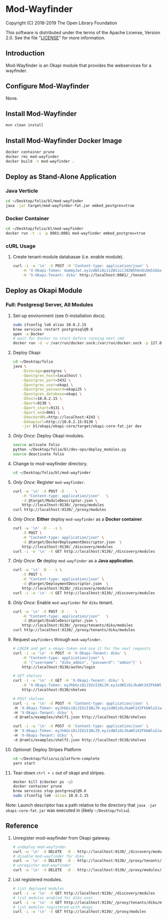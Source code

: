 # Mod-Wayfinder

Copyright (C) 2016-2019 The Open Library Foundation

This software is distributed under the terms of the Apache License,
Version 2.0. See the file "[LICENSE](LICENSE)" for more information.

## Introduction

Mod-Wayfinder is an Okapi module that provides the webservices for a wayfinder.

## Configure Mod-Wayfinder

None.

## Install Mod-Wayfinder

```bash
mvn clean install
```

## Install Mod-Wayfinder Docker Image

```bash
docker container prune
docker rmi mod-wayfinder
docker build -t mod-wayfinder .
```

## Deploy as Stand-Alone Application

### Java Verticle

```bash
cd ~/Desktop/folio/bl/mod-wayfinder
java -jar target/mod-wayfinder-fat.jar embed_postgres=true
```

### Docker Container

```bash
cd ~/Desktop/folio/bl/mod-wayfinder
docker run -t -i -p 8081:8081 mod-wayfinder embed_postgres=true
```

### cURL Usage

1. Create tenant-module databasae (i.e. enable module).

    ```bash
    curl -i -w '\n' -X POST -H 'Content-type: application/json' \
        -H 'X-Okapi-Token: dummyJwt.eyJzdWIiOiJzZWIiLCJ0ZW5hbnQiOm51bGx9.sig' \
        -H 'X-Okapi-Tenant: diku' http://localhost:8081/_/tenant
    ```

## Deploy as Okapi Module

### Full: Postgresql Server, All Modules

1. Set-up environment (see 0-installation docs).

    ```bash
    sudo ifconfig lo0 alias 10.0.2.15
    brew services restart postgresql@9.6
    open -a Docker
    # wait for Docker to start before running next cmd
    docker run -d -v /var/run/docker.sock:/var/run/docker.sock -p 127.0.0.1:4243:4243 bobrik/socat TCP-LISTEN:4243,fork UNIX-CONNECT:/var/run/docker.sock
    ```

1. Deploy Okapi

    ```bash
    cd ~/Desktop/folio
    java \
        -Dstorage=postgres \
        -Dpostgres_host=localhost \
        -Dpostgres_port=5432 \
        -Dpostgres_user=okapi \
        -Dpostgres_password=okapi25 \
        -Dpostgres_database=okapi \
        -Dhost=10.0.2.15 \
        -Dport=9130 \
        -Dport_start=9131 \
        -Dport_end=9661 \
        -DdockerURL=http://localhost:4243 \
        -Dokapiurl=http://10.0.2.15:9130 \
        -jar bl/okapi/okapi-core/target/okapi-core-fat.jar dev
    ```

1. *Only Once*: Deploy Okapi modules.

    ```bash
    source activate folio
    python ~/Desktop/folio/bl/dev-ops/deploy_modules.py
    source deactivate folio
    ```

1. Change to mod-wayfinder directory.

    ```bash
    cd ~/Desktop/folio/bl/mod-wayfinder
    ```

1. *Only Once*: Register `mod-wayfinder`.

    ```bash
    curl -w '\n' -X POST -D -   \
        -H "Content-type: application/json"   \
        -d @target/ModuleDescriptor.json \
        http://localhost:9130/_/proxy/modules
    curl http://localhost:9130/_/proxy/modules
    ```

1. *Only Once*: **Either** deploy `mod-wayfinder` as a **Docker container**.

    ```bash
    curl -w '\n' -D - -s \
        -X POST \
        -H "Content-type: application/json" \
        -d @target/DockerDeploymentDescriptor.json  \
        http://localhost:9130/_/discovery/modules
    curl -i -w '\n' -X GET http://localhost:9130/_/discovery/modules
    ```

1. *Only Once*: **Or** deploy `mod-wayfinder` as a **Java application**.

    ```bash
    curl -w '\n' -D - -s \
        -X POST \
        -H "Content-type: application/json" \
        -d @target/DeploymentDescriptor.json  \
        http://localhost:9130/_/discovery/modules
    curl -i -w '\n' -X GET http://localhost:9130/_/discovery/modules
    ```

1. *Only Once*: Enable `mod-wayfinder` for `diku` tenant.

    ```bash
    curl -w '\n' -X POST -D -   \
        -H "Content-type: application/json"   \
        -d @target/EnableDescriptor.json \
        http://localhost:9130/_/proxy/tenants/diku/modules
    curl http://localhost:9130/_/proxy/tenants/diku/modules
    ```

1. Request `wayfinders` through `mod-wayfinder`.

    ```bash
    # LOGIN and get x-okapi-token and use it for the next requests
    curl -i -w '\n' -X POST -H 'X-Okapi-Tenant: diku' \
        -H "Content-type: application/json" \
        -d '{"username": "diku_admin", "password": "admin"}' \
        http://localhost:9130/authn/login

    # GET shelves
    curl -i -w '\n' -X GET -H 'X-Okapi-Tenant: diku' \
        -H 'X-Okapi-Token: eyJhbGciOiJIUzI1NiJ9.eyJzdWIiOiJkaWt1X2FkbWluIiwidXNlcl9pZCI6IjM4YmNlODAyLTA3MGItNWExNC1iMGNlLTQzMjgwZjVmNjQyMiIsImlhdCI6MTU1MDg3ODcxOCwidGVuYW50IjoiZGlrdSJ9.Di7HFcohKL0lwSSJ02-QBlZobXciG7psIm9vjlk7H4c' \
        http://localhost:9130/shelves

    # POST shelves
    curl -i -w '\n' -X POST -H 'Content-type: application/json' \
    -H 'X-Okapi-Token: eyJhbGciOiJIUzI1NiJ9.eyJzdWIiOiJkaWt1X2FkbWluIiwidXNlcl9pZCI6IjM4YmNlODAyLTA3MGItNWExNC1iMGNlLTQzMjgwZjVmNjQyMiIsImlhdCI6MTU1MDg3ODcxOCwidGVuYW50IjoiZGlrdSJ9.Di7HFcohKL0lwSSJ02-QBlZobXciG7psIm9vjlk7H4c' \
    -H 'X-Okapi-Tenant: diku' \
    -d @ramls/examples/shelf1.json http://localhost:9130/shelves

    curl -i -w '\n' -X POST -H 'Content-type: application/json' \
    -H 'X-Okapi-Token: eyJhbGciOiJIUzI1NiJ9.eyJzdWIiOiJkaWt1X2FkbWluIiwidXNlcl9pZCI6IjM4YmNlODAyLTA3MGItNWExNC1iMGNlLTQzMjgwZjVmNjQyMiIsImlhdCI6MTU1MDg3ODcxOCwidGVuYW50IjoiZGlrdSJ9.Di7HFcohKL0lwSSJ02-QBlZobXciG7psIm9vjlk7H4c' \
    -H 'X-Okapi-Tenant: diku' \
    -d @ramls/examples/shelf2.json http://localhost:9130/shelves
    ```

1. *Optional*: Deploy Stripes Platform

    ```bash
    cd ~/Desktop/folio/ui/platform-complete
    yarn start
    ```

1. Tear-down
    `ctrl + c` out of okapi and stripes.

    ```bash
    docker kill $(docker ps -q)
    docker container prune
    brew services stop postgresql@9.6
    sudo ifconfig lo0 -alias 10.0.2.15
    ```

Note: Launch descriptor has a path relative to the directory that `java -jar okapi-core-fat.jar` was executed in (likely `~/Desktop/folio`).

## Reference

1. Unregister mod-wayfinder from Okapi gateway.

    ```bash
    # undeploy mod-wayfinder
    curl -w '\n' -X DELETE  -D - http://localhost:9130/_/discovery/modules/mod-wayfinder-1.0.0/10.0.2.15-9144
    # disable mod-wayfinder for diku
    curl -w '\n' -X DELETE  -D - http://localhost:9130/_/proxy/tenants/diku/modules/mod-wayfinder-1.0.0
    # unregister mod-wayfinder
    curl -w '\n' -X DELETE  -D - http://localhost:9130/_/proxy/modules/mod-wayfinder-1.0.0
    ```

1. List registered modules.

    ```bash
    # list deployed modules
    curl -i -w '\n' -X GET http://localhost:9130/_/discovery/modules
    # list modules enabled for diku user
    curl -i -w '\n' -X GET http://localhost:9130/_/proxy/tenants/diku/modules
    # list modules registered with okapi
    curl -i -w '\n' -X GET http://localhost:9130/_/proxy/modules
    ```
